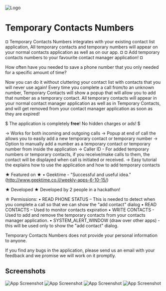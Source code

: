 
![Logo](https://i.imgur.com/I0BOx5Z.png)


# Temporary Contacts Numbers

¤ Temporary Contacts Numbers integrates with your existing contact list application, All temporary contacts and temporary numbers will appear on your normal contacts application as well as on our app. ¤
¤ Add temporary contacts numbers to your favourite contact manager application! ¤

How often have you needed to save a phone number that you only needed for a specific amount of time?

Now you can do it without cluttering your contact list with contacts that you will never use again!
Every time you complete a call from/to an unknown number, Temporary Contacts will show a popup that will allow you to add that number as a temporary contact. All temporary contacts will appear in your normal contact manager application as well as in Temporary Contacts, and will get removed from your contact manager application as soon as they are expired!

$ The application is completely <b>free</b>! No hidden charges or ads! $

→ Works for both incoming and outgoing calls
→ Popup at end of call the allows you to easily add a new temporary contact or temporary number
→ Option to manually add a number as a temporary contact or temporary number from inside the application
→ Caller ID - For added temporary numbers or temporary contacts, if you receive/make calls to them, the contact will be displayed when call is initiated or received.
→ Easy tutorial the explains how to use the application and how to add temporary contacts

★ Featured on ★
• Geektime - "Successful and useful idea." (http://www.geektime.co.il/weekly-apps-6-10-15/)

★ Developed ★
Developed by 2 people in a hackathon!

☆ Permissions:
• READ PHONE STATUS – This is needed to detect when you complete a call so that we can show the "add contact" dialog
• READ CONTACTS – Used to monitor contacts expiration
• WRITE CONTACTS - Used to add and remove the temporary contacts from your contacts manager application.
• SYSTEM_ALERT_WINDOW (draw over other apps) - this will be used only to show the "add contact" dialog.

Temporary Contacts Numbers does not provide your personal information to anyone.

If you find any bugs in the application, please send us an email with your feedback and we promise we will work on it promptly.


## Screenshots

![App Screenshot](https://i.imgur.com/e2MnXig.png)
![App Screenshot](https://i.imgur.com/f9leYNo.png)
![App Screenshot](https://i.imgur.com/KbAmTev.png)
![App Screenshot](https://i.imgur.com/W3f2aT8.png)

